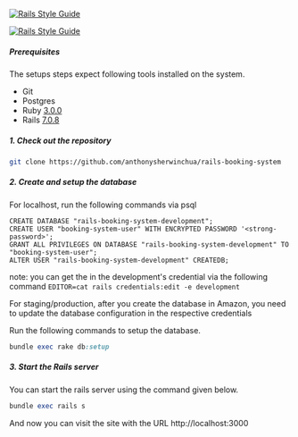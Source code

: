 [![Rails Style Guide](https://img.shields.io/badge/code_style-rubocop-brightgreen.svg)](https://github.com/rubocop/rubocop-rails)

[![Rails Style Guide](https://img.shields.io/badge/code_style-community-brightgreen.svg)](https://rails.rubystyle.guide)

##### Prerequisites

The setups steps expect following tools installed on the system.

- Git
- Postgres
- Ruby [3.0.0](https://www.ruby-lang.org/en/news/2020/12/25/ruby-3-0-0-released/)
- Rails [7.0.8](https://rubyonrails.org/2023/9/9/Rails-7-0-8-has-been-released/)

##### 1. Check out the repository

```bash
git clone https://github.com/anthonysherwinchua/rails-booking-system
```

##### 2. Create and setup the database

For localhost, run the following commands via psql

```
CREATE DATABASE "rails-booking-system-development";
CREATE USER "booking-system-user" WITH ENCRYPTED PASSWORD '<strong-password>';
GRANT ALL PRIVILEGES ON DATABASE "rails-booking-system-development" TO "booking-system-user";
ALTER USER "rails-booking-system-development" CREATEDB;
```

note: you can get the <strong-password> in the development's credential via the following command
`EDITOR=cat rails credentials:edit -e development`

For staging/production, after you create the database in Amazon, you need to update the
database configuration in the respective credentials

Run the following commands to setup the database.

```ruby
bundle exec rake db:setup
```

##### 3. Start the Rails server

You can start the rails server using the command given below.

```ruby
bundle exec rails s
```

And now you can visit the site with the URL http://localhost:3000
